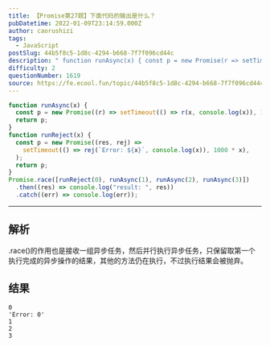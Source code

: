 ```yaml
---
title: 【Promise第27题】下面代码的输出是什么？
pubDatetime: 2022-01-09T23:14:59.000Z
author: caorushizi
tags:
  - JavaScript
postSlug: 44b5f8c5-1d8c-4294-b668-7f7f096cd44c
description: " function runAsync(x) { const p = new Promise(r => setTimeout(() => r(x, console.log(x)), 1000) ); return p; } function runReject(x) { const p = new Promise((res, rej) => setTimeout(() => rej(`Error: "
difficulty: 2
questionNumber: 1619
source: https://fe.ecool.fun/topic/44b5f8c5-1d8c-4294-b668-7f7f096cd44c
---
```


```js
function runAsync(x) {
  const p = new Promise((r) => setTimeout(() => r(x, console.log(x)), 1000));
  return p;
}
function runReject(x) {
  const p = new Promise((res, rej) =>
    setTimeout(() => rej(`Error: ${x}`, console.log(x)), 1000 * x),
  );
  return p;
}
Promise.race([runReject(0), runAsync(1), runAsync(2), runAsync(3)])
  .then((res) => console.log("result: ", res))
  .catch((err) => console.log(err));
```

---

## 解析

.race()的作用也是接收一组异步任务，然后并行执行异步任务，只保留取第一个执行完成的异步操作的结果，其他的方法仍在执行，不过执行结果会被抛弃。

## 结果

```
0
'Error: 0'
1
2
3
```
